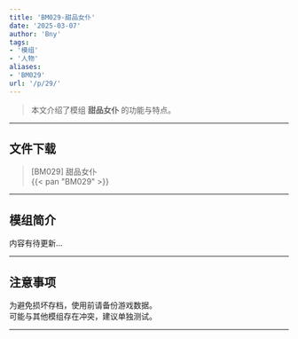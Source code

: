 ```yaml
---
title: 'BM029-甜品女仆'
date: '2025-03-07'
author: 'Bny'
tags:
- '模组'
- '人物'
aliases:
- 'BM029'
url: '/p/29/'
---
```


> 本文介绍了模组 **甜品女仆** 的功能与特点。

---

## 文件下载

> [BM029] 甜品女仆  
{{< pan "BM029" >}}  

---

## 模组简介

>  
内容有待更新...  

---

## 注意事项

>  
为避免损坏存档，使用前请备份游戏数据。  
可能与其他模组存在冲突，建议单独测试。  

---

